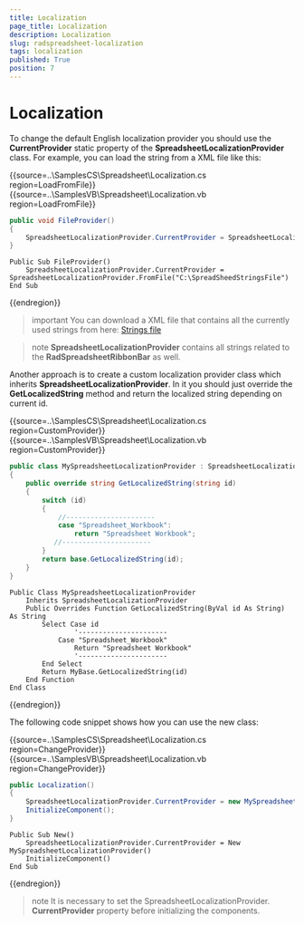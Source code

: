 ```yaml
---
title: Localization
page_title: Localization
description: Localization
slug: radspreadsheet-localization
tags: localization
published: True
position: 7
---
```


# Localization
 
To change the default English localization provider you should use the __CurrentProvider__ static property of the __SpreadsheetLocalizationProvider__ class. For example, you can load the string from a XML file like this:

{{source=..\SamplesCS\Spreadsheet\Localization.cs region=LoadFromFile}} 
{{source=..\SamplesVB\Spreadsheet\Localization.vb region=LoadFromFile}}
````C#
public void FileProvider()
{
    SpreadsheetLocalizationProvider.CurrentProvider = SpreadsheetLocalizationProvider.FromFile(@"C:\SpreadSheedStringsFile");
}

````
````VB.NET
Public Sub FileProvider()
    SpreadsheetLocalizationProvider.CurrentProvider = SpreadsheetLocalizationProvider.FromFile("C:\SpreadSheedStringsFile")
End Sub

```` 

 
{{endregion}} 

 
>important You can download a XML file that contains all the currently used strings from here: [Strings file](http://www.telerik.com/docs/default-source/ui-for-winforms/spreadsheetstrings7a5a46b014b44fc6b5926a6d366a26c0.zip)
>

>note __SpreadsheetLocalizationProvider__ contains all strings related to the __RadSpreadsheetRibbonBar__ as well.
>

Another approach is to create a custom localization provider class which inherits __SpreadsheetLocalizationProvider__. In it you should just override the __GetLocalizedString__  method and return the localized string depending on current id.

{{source=..\SamplesCS\Spreadsheet\Localization.cs region=CustomProvider}} 
{{source=..\SamplesVB\Spreadsheet\Localization.vb region=CustomProvider}}
````C#
public class MySpreadsheetLocalizationProvider : SpreadsheetLocalizationProvider
{
    public override string GetLocalizedString(string id)
    {
        switch (id)
        {
            //----------------------
            case "Spreadsheet_Workbook":
                return "Spreadsheet Workbook";
           //----------------------
        }
        return base.GetLocalizedString(id);
    }
}

````
````VB.NET
Public Class MySpreadsheetLocalizationProvider
    Inherits SpreadsheetLocalizationProvider
    Public Overrides Function GetLocalizedString(ByVal id As String) As String
        Select Case id
                '----------------------
            Case "Spreadsheet_Workbook"
                Return "Spreadsheet Workbook"
                '----------------------
        End Select
        Return MyBase.GetLocalizedString(id)
    End Function
End Class

```` 

 
{{endregion}} 

The following code snippet shows how you can use the new class:

{{source=..\SamplesCS\Spreadsheet\Localization.cs region=ChangeProvider}} 
{{source=..\SamplesVB\Spreadsheet\Localization.vb region=ChangeProvider}}
````C#
public Localization()
{
    SpreadsheetLocalizationProvider.CurrentProvider = new MySpreadsheetLocalizationProvider();
    InitializeComponent();
}

````
````VB.NET
Public Sub New()
    SpreadsheetLocalizationProvider.CurrentProvider = New MySpreadsheetLocalizationProvider()
    InitializeComponent()
End Sub

```` 

 
{{endregion}} 

>note It is necessary to set the SpreadsheetLocalizationProvider. __CurrentProvider__ property before initializing the components.
>